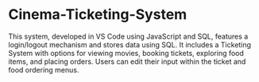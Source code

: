 # Cinema-Ticketing-System
 This system, developed in VS Code using JavaScript and SQL, features a login/logout mechanism and stores data using SQL. It includes a Ticketing System with options for viewing movies, booking tickets, exploring food items, and placing orders. Users can edit their input within the ticket and food ordering menus.
